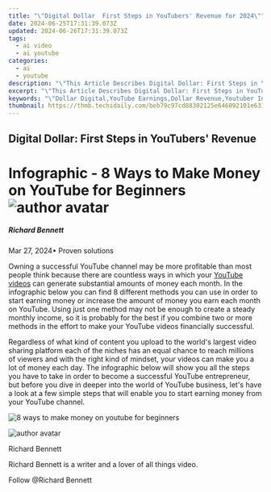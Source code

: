 ```yaml
---
title: "\"Digital Dollar  First Steps in YouTubers' Revenue for 2024\""
date: 2024-06-25T17:31:39.073Z
updated: 2024-06-26T17:31:39.073Z
tags:
  - ai video
  - ai youtube
categories:
  - ai
  - youtube
description: "\"This Article Describes Digital Dollar: First Steps in YouTubers' Revenue for 2024\""
excerpt: "\"This Article Describes Digital Dollar: First Steps in YouTubers' Revenue for 2024\""
keywords: "\"Dollar Digital,YouTube Earnings,Dollar Revenue,Youtuber Income,Online Currency,Virtual Money Growth,Streaming Payments,Dollar Digital,YouTube Earnings,Dollar Revenue,Youtuber Income,Online Currency,Virtual Money Growth,Streaming Payments,Dollar Digital -> Digital Dollar,Dollar Revenue -> Dollar Income,Online Currency -> Online Money (Simplified for Keyword Length),Virtual Money Growth -> Money Growth (to Fit Within the Constraint While Maintaining Relevance),Streaming Payments -> Streaming Paid (Shortened to Fit the Character Limit without Losing Meaning)\""
thumbnail: https://thmb.techidaily.com/beb79c97cd88302125e646092101e6316bc065b6e8c0e4d468eed617783ebeeb.jpg
---
```


## Digital Dollar: First Steps in YouTubers' Revenue

# Infographic - 8 Ways to Make Money on YouTube for Beginners ![author avatar](https://images.wondershare.com/filmora/article-images/richard-bennett.jpg)

##### Richard Bennett

 Mar 27, 2024• Proven solutions

Owning a successful YouTube channel may be more profitable than most people think because there are countless ways in which your [YouTube videos](https://tools.techidaily.com/wondershare/filmora/download/) can generate substantial amounts of money each month. In the infographic below you can find 8 different methods you can use in order to start earning money or increase the amount of money you earn each month on YouTube. Using just one method may not be enough to create a steady monthly income, so it is probably for the best if you combine two or more methods in the effort to make your YouTube videos financially successful.

Regardless of what kind of content you upload to the world's largest video sharing platform each of the niches has an equal chance to reach millions of viewers and with the right kind of mindset, your videos can make you a lot of money each day. The infographic below will show you all the steps you have to take in order to become a successful YouTube entrepreneur, but before you dive in deeper into the world of YouTube business, let's have a look at a few simple steps that will enable you to start earning money from your YouTube channel.

![8 ways to make money on youtube for beginners](https://filmora.wondershare.com/youtube-video-editing/8-ways-to-make-money-on-youtube-for-beginners.jpg)

![author avatar](https://images.wondershare.com/filmora/article-images/richard-bennett.jpg)

Richard Bennett

Richard Bennett is a writer and a lover of all things video.

Follow @Richard Bennett


<ins class="adsbygoogle"
     style="display:block"
     data-ad-format="autorelaxed"
     data-ad-client="ca-pub-7571918770474297"
     data-ad-slot="1223367746"></ins>



<ins class="adsbygoogle"
     style="display:block"
     data-ad-client="ca-pub-7571918770474297"
     data-ad-slot="8358498916"
     data-ad-format="auto"
     data-full-width-responsive="true"></ins>


